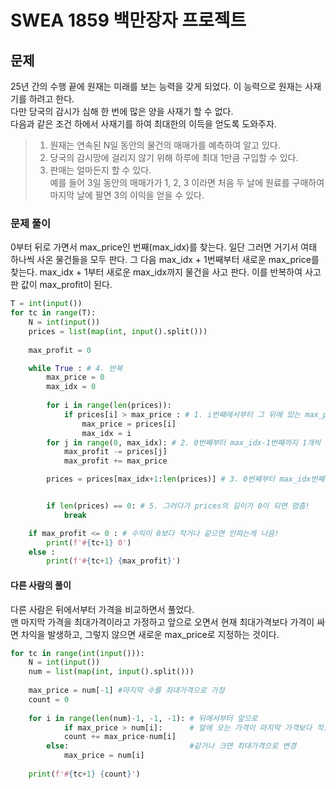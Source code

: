 # SWEA 1859 백만장자 프로젝트

## 문제
25년 간의 수행 끝에 원재는 미래를 보는 능력을 갖게 되었다. 이 능력으로 원재는 사재기를 하려고 한다.  
다만 당국의 감시가 심해 한 번에 많은 양을 사재기 할 수 없다.  
다음과 같은 조건 하에서 사재기를 하여 최대한의 이득을 얻도록 도와주자.    
> 1. 원재는 연속된 N일 동안의 물건의 매매가를 예측하여 알고 있다.  
> 2. 당국의 감시망에 걸리지 않기 위해 하루에 최대 1만큼 구입할 수 있다.    
> 3. 판매는 얼마든지 할 수 있다.  
예를 들어 3일 동안의 매매가가 1, 2, 3 이라면 처음 두 날에 원료를 구매하여 마지막 날에 팔면 3의 이익을 얻을 수 있다.  


### 문제 풀이
0부터 뒤로 가면서 max_price인 번째(max_idx)를 찾는다. 일단 그러면 거기서 여태 하나씩 사온 물건들을 모두 판다. 
그 다음 max_idx + 1번째부터 새로운 max_price를 찾는다. max_idx + 1부터 새로운 max_idx까지 물건을 사고 판다. 
이를 반복하여 사고 판 값이 max_profit이 된다. 
```python
T = int(input())
for tc in range(T):
    N = int(input())
    prices = list(map(int, input().split()))
    
    max_profit = 0

    while True : # 4. 반복
        max_price = 0
        max_idx = 0
        
        for i in range(len(prices)):
            if prices[i] > max_price : # 1. i번째에서부터 그 뒤에 있는 max_price를 찾기
                max_price = prices[i]
                max_idx = i
        for j in range(0, max_idx): # 2. 0번째부터 max_idx-1번째까지 1개씩 샀으니까 max_profit에서 빼주고 그걸 다시 max_price에 팔았으니까 더해주고 반복
            max_profit -= prices[j]
            max_profit += max_price

        prices = prices[max_idx+1:len(prices)] # 3. 0번째부터 max_idx번째까지는 확인을 했으니까 빼고 그 뒤부터 맨끝까지의 배열을 다시 잘라다가 prices의 배열로 대치하기! 


        if len(prices) == 0: # 5. 그러다가 prices의 길이가 0이 되면 멈춤! 
            break

    if max_profit <= 0 : # 수익이 0보다 작거나 같으면 안파는게 나음!
        print(f'#{tc+1} 0')
    else :
        print(f'#{tc+1} {max_profit}')

```

#### 다른 사람의 풀이
다른 사람은 뒤에서부터 가격을 비교하면서 풀었다.  
맨 마지막 가격을 최대가격이라고 가정하고 앞으로 오면서 현재 최대가격보다 가격이 싸면 차익을 발생하고, 
그렇지 않으면 새로운 max_price로 지정하는 것이다.  
```python
for tc in range(int(input())):
    N = int(input())
    num = list(map(int, input().split()))
    
    max_price = num[-1] #마지막 수를 최대가격으로 가정
    count = 0
    
    for i in range(len(num)-1, -1, -1): # 뒤에서부터 앞으로 
		    if max_price > num[i]:      # 앞에 오는 가격이 마지막 가격보다 작으면 차익
            count += max_price-num[i]    
        else:                           #같거나 크면 최대가격으로 변경
            max_price = num[i]
            
    print(f'#{tc+1} {count}')
```